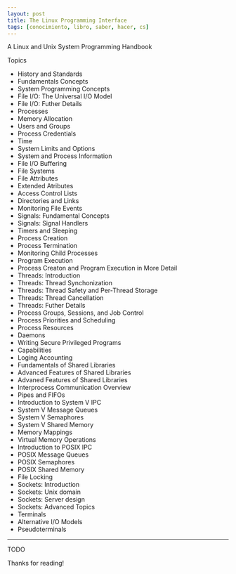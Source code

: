 ```yaml
---
layout: post
title: The Linux Programming Interface
tags: [conocimiento, libro, saber, hacer, cs]
---
```


<!--Resumen-->

A Linux and Unix System Programming Handbook

Topics 

- History and Standards
- Fundamentals Concepts
- System Programming Concepts
- File I/O: The Universal I/O Model
- File I/O: Futher Details
- Processes
- Memory Allocation
- Users and Groups
- Process Credentials
- Time
- System Limits and Options
- System and Process Information
- File I/O Buffering
- File Systems
- File Attributes
- Extended Atributes
- Access Control Lists
- Directories and Links
- Monitoring File Events
- Signals: Fundamental Concepts
- Signals: Signal Handlers
- Timers and Sleeping
- Process Creation
- Process Termination
- Monitoring Child Processes
- Program Execution
- Process Creaton and Program Execution in More Detail
- Threads: Introduction
- Threads: Thread Synchonization
- Threads: Thread Safety and Per-Thread Storage
- Threads: Thread Cancellation
- Threads: Futher Details
- Process Groups, Sessions, and Job Control
- Process Priorities and Scheduling
- Process Resources
- Daemons
- Writing Secure Privileged Programs
- Capabilities
- Loging Accounting
- Fundamentals of Shared Libraries
- Advanced Features of Shared Libraries
- Advaned Features of Shared Libraries
- Interprocess Communication Overview
- Pipes and FIFOs
- Introduction to System V IPC
- System V Message Queues
- System V Semaphores
- System V Shared Memory
- Memory Mappings
- Virtual Memory Operations
- Introduction to POSIX IPC
- POSIX Message Queues
- POSIX Semaphores
- POSIX Shared Memory
- File Locking
- Sockets: Introduction
- Sockets: Unix domain
- Sockets: Server design
- Sockets: Advanced Topics
- Terminals
- Alternative I/O Models
- Pseudoterminals

---

<!--more-->
TODO
  
Thanks for reading!